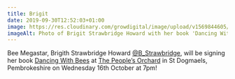 ```yaml
---
title: Brigit
date: 2019-09-30T12:52:03+01:00
image: https://res.cloudinary.com/growdigital/image/upload/v1569844605/brigit-strawbridge.jpg
imageAlt: Photo of Brigit Strawbridge Howard with her book 'Dancing With Bees'
---
```


Bee Megastar, Brigith Strawbridge Howard [@B_Strawbridge](https://mobile.twitter.com/B_Strawbridge), will be signing her book [Dancing With Bees](https://www.chelseagreen.com/product/dancing-with-bees/) at [The People’s Orchard](https://www.facebook.com/peoplesorchardstdogs/) in St Dogmaels, Pembrokeshire on Wednesday 16th October at 7pm! 
